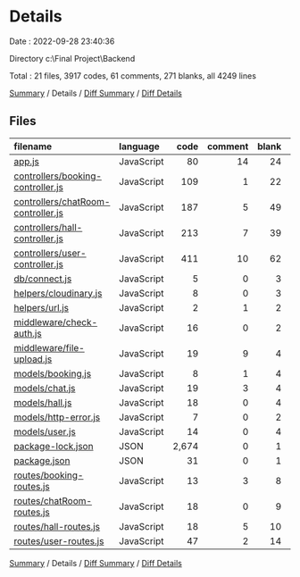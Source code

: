 # Details

Date : 2022-09-28 23:40:36

Directory c:\\Final Project\\Backend

Total : 21 files,  3917 codes, 61 comments, 271 blanks, all 4249 lines

[Summary](results.md) / Details / [Diff Summary](diff.md) / [Diff Details](diff-details.md)

## Files
| filename | language | code | comment | blank | total |
| :--- | :--- | ---: | ---: | ---: | ---: |
| [app.js](/app.js) | JavaScript | 80 | 14 | 24 | 118 |
| [controllers/booking-controller.js](/controllers/booking-controller.js) | JavaScript | 109 | 1 | 22 | 132 |
| [controllers/chatRoom-controller.js](/controllers/chatRoom-controller.js) | JavaScript | 187 | 5 | 49 | 241 |
| [controllers/hall-controller.js](/controllers/hall-controller.js) | JavaScript | 213 | 7 | 39 | 259 |
| [controllers/user-controller.js](/controllers/user-controller.js) | JavaScript | 411 | 10 | 62 | 483 |
| [db/connect.js](/db/connect.js) | JavaScript | 5 | 0 | 3 | 8 |
| [helpers/cloudinary.js](/helpers/cloudinary.js) | JavaScript | 8 | 0 | 3 | 11 |
| [helpers/url.js](/helpers/url.js) | JavaScript | 2 | 1 | 2 | 5 |
| [middleware/check-auth.js](/middleware/check-auth.js) | JavaScript | 16 | 0 | 2 | 18 |
| [middleware/file-upload.js](/middleware/file-upload.js) | JavaScript | 19 | 9 | 4 | 32 |
| [models/booking.js](/models/booking.js) | JavaScript | 8 | 1 | 4 | 13 |
| [models/chat.js](/models/chat.js) | JavaScript | 19 | 3 | 4 | 26 |
| [models/hall.js](/models/hall.js) | JavaScript | 18 | 0 | 4 | 22 |
| [models/http-error.js](/models/http-error.js) | JavaScript | 7 | 0 | 2 | 9 |
| [models/user.js](/models/user.js) | JavaScript | 14 | 0 | 4 | 18 |
| [package-lock.json](/package-lock.json) | JSON | 2,674 | 0 | 1 | 2,675 |
| [package.json](/package.json) | JSON | 31 | 0 | 1 | 32 |
| [routes/booking-routes.js](/routes/booking-routes.js) | JavaScript | 13 | 3 | 8 | 24 |
| [routes/chatRoom-routes.js](/routes/chatRoom-routes.js) | JavaScript | 18 | 0 | 9 | 27 |
| [routes/hall-routes.js](/routes/hall-routes.js) | JavaScript | 18 | 5 | 10 | 33 |
| [routes/user-routes.js](/routes/user-routes.js) | JavaScript | 47 | 2 | 14 | 63 |

[Summary](results.md) / Details / [Diff Summary](diff.md) / [Diff Details](diff-details.md)